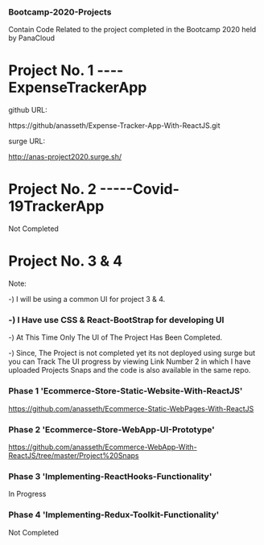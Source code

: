 ### Bootcamp-2020-Projects
Contain Code Related to the project completed in the Bootcamp 2020 held by PanaCloud

# Project No. 1 ---- ExpenseTrackerApp

github URL:

https://github/anasseth/Expense-Tracker-App-With-ReactJS.git

surge URL:

http://anas-project2020.surge.sh/

# Project No. 2 -----Covid-19TrackerApp

Not Completed

# Project No. 3 & 4
Note:

-) I will be using a common UI for project 3 & 4.

### -) I Have use CSS & React-BootStrap for developing UI 

-) At This Time Only The UI of The Project Has Been Completed.

-) Since, The Project is not completed yet its not deployed using surge but you can Track The UI progress by viewing Link Number 2 in        which I have uploaded Projects Snaps and the code is also available in the same repo. 


### Phase 1 'Ecommerce-Store-Static-Website-With-ReactJS'
https://github.com/anasseth/Ecommerce-Static-WebPages-With-ReactJS

### Phase 2 'Ecommerce-Store-WebApp-UI-Prototype'
https://github.com/anasseth/Ecommerce-WebApp-With-ReactJS/tree/master/Project%20Snaps

### Phase 3 'Implementing-ReactHooks-Functionality'
In Progress

### Phase 4 'Implementing-Redux-Toolkit-Functionality'
Not Completed
